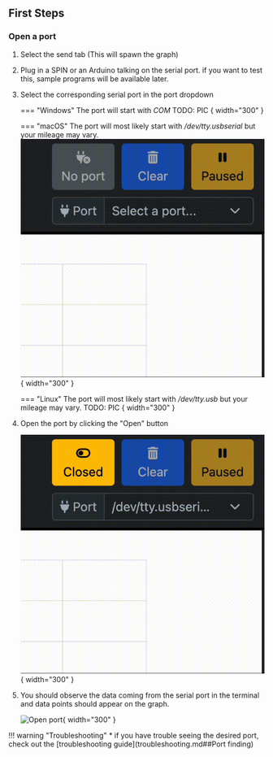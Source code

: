 ## First Steps

### Open a port
1. Select the send tab (This will spawn the graph)
2. Plug in a SPIN or an Arduino talking on the serial port.
if you want to test this, sample programs will be available later.
3. Select the corresponding serial port in the port dropdown

	=== "Windows"
		The port will start with *COM*
		TODO: PIC { width="300" }

	=== "macOS"
		The port will most likely start with */dev/tty.usbserial* but your mileage may vary.
		![Open port](imgs/OwnPlot_macOS_select_port.gif){ width="300" }

	=== "Linux"
		The port will most likely start with */dev/tty.usb* but your mileage may vary.
		TODO: PIC { width="300" }


4. Open the port by clicking the "Open" button

	![Open port](imgs/OwnPlot_open_port.gif){ width="300" }

5. You should observe the data coming from the serial port in the terminal and data points should appear on the graph.

	![Open port](imgs/OwnPlot_saw_data.gif){ width="300" }

!!! warning "Troubleshooting"
	* if you have trouble seeing the desired port, check out the [troubleshooting guide](troubleshooting.md##Port finding)
